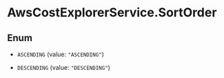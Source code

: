 # AwsCostExplorerService.SortOrder

## Enum


* `ASCENDING` (value: `"ASCENDING"`)

* `DESCENDING` (value: `"DESCENDING"`)


